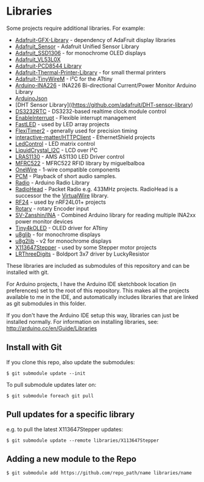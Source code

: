 # Libraries

Some projects require additional libraries. For example:

* [Adafruit-GFX-Library](https://github.com/adafruit/Adafruit-GFX-Library) - dependency of AdaFruit display libraries
* [Adafruit_Sensor](https://github.com/adafruit/Adafruit_Sensor) - Adafruit Unified Sensor Library
* [Adafruit_SSD1306](https://github.com/adafruit/Adafruit_SSD1306) - for monochrome OLED displays
* [Adafruit_VL53L0X](https://github.com/adafruit/Adafruit_VL53L0X)
* [Adafruit-PCD8544 Library](https://github.com/adafruit/Adafruit-PCD8544-Nokia-5110-LCD-library)
* [Adafruit-Thermal-Printer-Library](https://github.com/adafruit/Adafruit-Thermal-Printer-Library) - for small thermal printers
* [Adafruit-TinyWireM](https://github.com/adafruit/TinyWireM) - I²C for the ATtiny
* [Arduino-INA226](https://github.com/jarzebski/Arduino-INA226) - INA226 Bi-directional Current/Power Monitor Arduino Library
* [ArduinoJson](https://github.com/bblanchon/ArduinoJson)
* [DHT Sensor Library]((https://github.com/adafruit/DHT-sensor-library)
* [DS3232RTC](https://github.com/JChristensen/DS3232RTC) - DS3232-based realtime clock module control
* [EnableInterrupt](https://github.com/GreyGnome/EnableInterrupt) - Flexible interrupt management
* [FastLED](http://fastled.io/) - used by LED array projects
* [FlexiTimer2](https://github.com/wimleers/flexitimer2) - generally used for precision timing
* [interactive-matter/HTTPClient](https://github.com/interactive-matter/HTTPClient) - EthernetShield projects
* [LedControl](https://github.com/wayoda/LedControl) - LED matrix control
* [LiquidCrystal_I2C](https://github.com/marcoschwartz/LiquidCrystal_I2C) - LCD over I²C
* [LRAS1130](https://github.com/LuckyResistor/LRAS1130) - AMS AS1130 LED Driver control
* [MFRC522](https://github.com/miguelbalboa/rfid) - MFRC522 RFID library by miguelbalboa
* [OneWire](https://github.com/PaulStoffregen/OneWire) - 1-wire compatible components
* [PCM](https://github.com/damellis/PCM) - Playback of short audio samples.
* [Radio](http://www.mathertel.de/Arduino/RadioLibrary.aspx) - Arduino Radio Library
* [RadioHead](https://github.com/tardate/RadioHead) - Packet Radio e.g. 433MHz projects. RadioHead is a successor the the [VirtualWire](http://www.airspayce.com/mikem/arduino/VirtualWire/) library.
* [RF24](https://github.com/maniacbug/RF24) - used by nRF24L01+ projects
* [Rotary](https://github.com/brianlow/Rotary) - rotary Encoder input
* [SV-Zanshin/INA](https://github.com/SV-Zanshin/INA) - Combined Arduino library for reading multiple INA2xx power monitor devices
* [Tiny4kOLED](https://github.com/datacute/Tiny4kOLED) - OLED driver for ATtiny
* [u8glib](https://github.com/olikraus/U8glib_Arduino) - for monochrome displays
* [u8g2lib](https://github.com/olikraus/U8g2_Arduino) - v2 for monochrome displays
* [X113647Stepper](https://github.com/tardate/X113647Stepper) - used by some Stepper motor projects
* [LRThreeDigits](https://github.com/LuckyResistor/LRThreeDigits) - Boldport 3x7 driver by LuckyResistor

These libraries are included as submodules of this repository and can be installed with git.

For Arduino projects, I have the Arduino IDE sketchbook location (in preferences) set to the root of this repository.
This makes all the projects available to me in the IDE, and automatically includes libraries
that are linked as git submodules in this folder.

If you don't have the Arduino IDE setup this way, libraries can just be installed normally.
For information on installing libraries, see: http://arduino.cc/en/Guide/Libraries

## Install with Git

If you clone this repo, also update the submodules:

    $ git submodule update --init

To pull submodule updates later on:

    $ git submodule foreach git pull


## Pull updates for a specific library

e.g. to pull the latest X113647Stepper updates:

    $ git submodule update --remote libraries/X113647Stepper

## Adding a new module to the Repo

    $ git submodule add https://github.com/repo_path/name libraries/name
